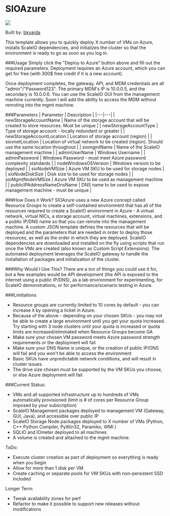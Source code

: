 # SIOAzure

<a href="https://portal.azure.com/#create/Microsoft.Template/uri/https%3A%2F%2Fraw.githubusercontent.com%2Fbkvarda%2Fsioazure%2Fmaster%2Fsioazure%2FTemplates%2FDeploymentTemplate.json" target="_blank">
    <img src="http://azuredeploy.net/deploybutton.png"/>
</a>

Built by: [bkvarda](https://github.com/bkvarda)

This template allows you to quickly deploy X number of VMs on Azure, installs ScaleIO dependencies, and initializes the cluster so that the environment is ready to go as soon as you log in. 

###Usage
Simply click the "Deploy to Azure" button above and fill out the required parameters. Deployment requires an Azure account, which you can get for free (with 300$ free credit if it is a new account). 

Once deployment completes, the gateway, API, and MDM credentials are all "admin"/"Password123". The primary MDM's IP is 10.0.0.5, and the secondary is 10.0.0.6. You can use the ScaleIO GUI from the management machine currently. Soon I will add the ability to access the MDM without remoting into the mgmt machine.

###Parameters
|  Parameter | Description  |
|---|---|
| newStorageAccountName | Name of the storage account that will be created to store resources. Must be unique |
| newStorageAccountType  | Type of storage account - locally redundant or greater |
| newStorageAccountLocation  | Location of storage account (region)  |
| siovnetLocation  | Location of virtual network to be created (region). Should use the same location throughout  |
| siomgmtName  | Name of the ScaleIO management machine  |
| adminUserName  | Windows Username  |
| adminPassword  | Windows Password - must meet Azure password complexity standards  |
| nodeWindowsOSVersion  | Windows version to be deployed |
| sioNodeVMSize  | Azure VM SKU to be used for storage nodes  |
| sioNodeDiskSize  | Disk size to be used for storage nodes  |
| sioMgmtNodeVMSize  | Azure VM SKU to be used as management machine  |
| publicIPAddressNameDnsName  | DNS name to be used to expose management machine - must be unique  |


###How Does it Work?
SIOAzure uses a new Azure concept called Resource Groups to create a self-contained environment that has all of the resources required to create a ScaleIO environment in Azure - A virtual network, virtual NICs, a storage account, virtual machines, extensions, and a public IP/DNS name so that you can remote into the management machine. A custom JSON template defines the resources that will be deployed and the parameters that are needed in order to deploy those resources, as well as the order in which they are deployed. ScaleIO dependencies are downloaded and installed on the fly using scripts that run once the VMs are created (also known as Custom Script Extensions). The automated deployment leverages the ScaleIO gateway to handle the installation of packages and initialization of the cluster.

###Why Would I Use This?
There are a ton of things you could use it for, but a few examples would be API development (the API is exposed to the internet using a public IP/DNS), as a lab environment for experimenting, for ScaleIO demonstrations, or for performance/scenario testing in Azure.

###Limitations 
- Resource groups are currently limited to 10 cores by default - you can increase it by opening a ticket in Azure. 
- Because of the above - depending on your chosen SKUs - you may not be able to create a large environment until you get your quota increased. Try starting with 3 node clusters until your quota is increased or quota limits are increased/eliminated when Resource Groups become GA
- Make sure your chosen VM password meets Azure password strength requirements or the deployment will fail
- Make sure your DNS Name is unique, or the creation of public IP/DNS will fail and you won't be able to access the environment
- Basic SKUs have unpredictable network conditions, and will result in cluster issues.
- The drive size chosen must be supported by the VM SKUs you choose, or else Azure deployment will fail.  


###Current Status: 
- VMs and all supported infrastructure up to hundreds of VMs automatically provisioned (limit is # of cores per Resource Group imposed by your subscription)
- ScaleIO Management packages deployed to management VM (Gateway, GUI, Java), and accessible over public IP
- ScaleIO Storage Node packages deployed to X number of VMs (Python, C++ Python Compiler, PyWin32, Paramiko, WMI )
- SQLIO and IOmeter deployed to all machines
- A volume is created and attached to the mgmt machine.   

ToDo:
- Execute cluster creation as part of deployment so everything is ready when you begin
- Allow for more than 1 disk per VM
- Create caching or separate pools for VM SKUs with non-persistent SSD included


Longer Term:
- Tweak availability zones for perf 
- Refactor to make it possible to support new releases without modifications




